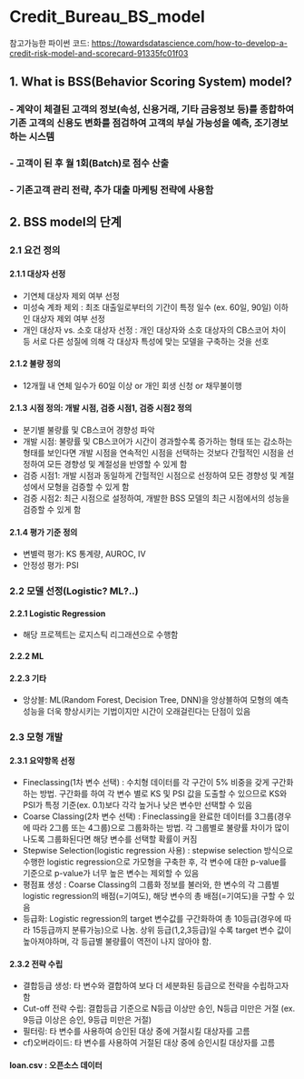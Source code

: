# Credit_Bureau_BS_model
참고가능한 파이썬 코드: https://towardsdatascience.com/how-to-develop-a-credit-risk-model-and-scorecard-91335fc01f03

## 1. What is BSS(Behavior Scoring System) model?
### - 계약이 체결된 고객의 정보(속성, 신용거래, 기타 금융정보 등)를 종합하여 기존 고객의 신용도 변화를 점검하여 고객의 부실 가능성을 예측, 조기경보하는 시스템
### - 고객이 된 후 월 1회(Batch)로 점수 산출
### - 기존고객 관리 전략, 추가 대출 마케팅 전략에 사용함

## 2. BSS model의 단계
### 2.1 요건 정의
#### 2.1.1 대상자 선정 
- 기연체 대상자 제외 여부 선정
- 미성숙 계좌 제외 : 최조 대출일로부터의 기간이 특정 일수 (ex. 60일, 90일) 이하인 대상자 제외 여부 선정
- 개인 대상자 vs. 소호 대상자 선정
  : 개인 대상자와 소호 대상자의 CB스코어 차이 등 서로 다른 성질에 의해 각 대상자 특성에 맞는 모델을 구축하는 것을 선호
#### 2.1.2 불량 정의
- 12개월 내 연체 일수가 60일 이상 or 개인 회생 신청 or 채무불이행
#### 2.1.3 시점 정의: 개발 시점, 검증 시점1, 검증 시점2 정의
- 분기별 불량률 및 CB스코어 경향성 파악
- 개발 시점: 불량률 및 CB스코어가 시간이 경과할수록 증가하는 형태 또는 감소하는 형태를 보인다면 개발 시점을 연속적인 시점을 선택하는 것보다 간헐적인 시점을 선정하여 모든 경향성 및 계절성을 반영할 수 있게 함
- 검증 시점1: 개발 시점과 동일하게 간헐적인 시점으로 선정하여 모든 경향성 및 계절성에서 모형을 검증할 수 있게 함
- 검증 시점2: 최근 시점으로 설정하여, 개발한 BSS 모델의 최근 시점에서의 성능을 검증할 수 있게 함
#### 2.1.4 평가 기준 정의
- 변별력 평가: KS 통계량, AUROC, IV
- 안정성 평가: PSI
### 2.2 모델 선정(Logistic? ML?..)
#### 2.2.1 Logistic Regression
- 해당 프로젝트는 로지스틱 리그래션으로 수행함
#### 2.2.2 ML
#### 2.2.3 기타
- 앙상블: ML(Random Forest, Decision Tree, DNN)을 앙상블하여 모형의 예측 성능을 더욱 향상시키는 기법이지만 시간이 오래걸린다는 단점이 있음
### 2.3 모형 개발
#### 2.3.1 요약항목 선정
- Fineclassing(1차 변수 선택) : 수치형 데이터를 각 구간이 5% 비중을 갖게 구간화하는 방법. 구간화를 하여 각 변수 별로 KS 및 PSI 값을 도출할 수 있으므로 KS와 PSI가 특정 기준(ex. 0.1)보다 각각 높거나 낮은 변수만 선택할 수 있음
- Coarse Classing(2차 변수 선택) : Fineclassing을 완료한 데이터를 3그룹(경우에 따라 2그룹 또는 4그룹)으로 그룹화하는 방법. 각 그룹별로 불량률 차이가 많이 나도록 그룹화된다면 해당 변수를 선택할 확률이 커짐
- Stepwise Selection(logistic regression 사용) : stepwise selection 방식으로 수행한 logistic regression으로 가모형을 구축한 후, 각 변수에 대한 p-value를 기준으로 p-value가 너무 높은 변수는 제외할 수 있음
- 평점표 생성 : Coarse Classing의 그룹화 정보를 불러와, 한 변수의 각 그룹별 logistic regression의 배점(=기여도), 해당 변수의 총 배점(=기여도)을 구할 수 있음 
- 등급화: Logistic regression의 target 변수값를 구간화하여 총 10등급(경우에 따라 15등급까지 분류가능)으로 나눔. 상위 등급(1,2,3등급)일 수록 target 변수 값이 높아져야하며, 각 등급별 불량률이 역전이 나지 않아야 함. 
#### 2.3.2 전략 수립
- 결합등급 생성: 타 변수와 결합하여 보다 더 세분화된 등급으로 전략을 수립하고자 함
- Cut-off 전략 수립: 결합등급 기준으로 N등급 이상만 승인, N등급 미만은 거절 (ex. 9등급 이상은 승인, 9등급 미만은 거절)
- 필터링: 타 변수를 사용하여 승인된 대상 중에 거절시킬 대상자를 고름
- cf)오버라이드: 타 변수를 사용하여 거절된 대상 중에 승인시킬 대상자를 고름
#### loan.csv : 오픈소스 데이터

